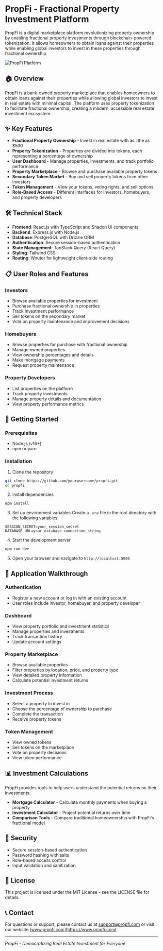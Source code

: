 # PropFi - Fractional Property Investment Platform

PropFi is a digital marketplace platform revolutionizing property ownership by enabling fractional property investments through blockchain-powered tokenization. It allows homeowners to obtain loans against their properties while enabling global investors to invest in these properties through fractional ownership.

![PropFi Platform](./static/logo.png)

## 🏠 Overview

PropFi is a bank-owned property marketplace that enables homeowners to obtain loans against their properties while allowing global investors to invest in real estate with minimal capital. The platform uses property tokenization to facilitate fractional ownership, creating a modern, accessible real estate investment ecosystem.

## ✨ Key Features

- **Fractional Property Ownership** - Invest in real estate with as little as $500
- **Property Tokenization** - Properties are divided into tokens, each representing a percentage of ownership
- **User Dashboard** - Manage properties, investments, and track portfolio performance
- **Property Marketplace** - Browse and purchase available property tokens
- **Secondary Token Market** - Buy and sell property tokens from other investors
- **Token Management** - View your tokens, voting rights, and sell options
- **Role-Based Access** - Different interfaces for investors, homebuyers, and property developers

## 🛠️ Technical Stack

- **Frontend**: React.js with TypeScript and Shadcn UI components
- **Backend**: Express.js with Node.js
- **Database**: PostgreSQL with Drizzle ORM
- **Authentication**: Secure session-based authentication
- **State Management**: TanStack Query (React Query)
- **Styling**: Tailwind CSS
- **Routing**: Wouter for lightweight client-side routing

## 📋 User Roles and Features

### Investors
- Browse available properties for investment
- Purchase fractional ownership in properties
- Track investment performance
- Sell tokens on the secondary market
- Vote on property maintenance and improvement decisions

### Homebuyers
- Browse properties for purchase with fractional ownership
- Manage owned properties
- View ownership percentages and details
- Make mortgage payments
- Request property maintenance

### Property Developers
- List properties on the platform
- Track property investments
- Manage property details and documentation
- View property performance metrics

## 🚀 Getting Started

### Prerequisites
- Node.js (v16+)
- npm or yarn

### Installation

1. Clone the repository
```bash
git clone https://github.com/yourusername/propfi.git
cd propfi
```

2. Install dependencies
```bash
npm install
```

3. Set up environment variables
Create a `.env` file in the root directory with the following variables:
```
SESSION_SECRET=your_session_secret
DATABASE_URL=your_database_connection_string
```

4. Start the development server
```bash
npm run dev
```

5. Open your browser and navigate to `http://localhost:5000`

## 📱 Application Walkthrough

### Authentication
- Register a new account or log in with an existing account
- User roles include investor, homebuyer, and property developer

### Dashboard
- View property portfolio and investment statistics
- Manage properties and investments
- Track transaction history
- Update account settings

### Property Marketplace
- Browse available properties
- Filter properties by location, price, and property type
- View detailed property information
- Calculate potential investment returns

### Investment Process
- Select a property to invest in
- Choose the percentage of ownership to purchase
- Complete the transaction
- Receive property tokens

### Token Management
- View owned tokens
- Sell tokens on the marketplace
- Vote on property decisions
- View token performance

## 📊 Investment Calculations

PropFi provides tools to help users understand the potential returns on their investments:

- **Mortgage Calculator** - Calculate monthly payments when buying a property
- **Investment Calculator** - Project potential returns over time
- **Comparison Tools** - Compare traditional homeownership with PropFi's fractional model

## 🔐 Security

- Secure session-based authentication
- Password hashing with salts
- Role-based access control
- Input validation and sanitization

## 📜 License

This project is licensed under the MIT License - see the LICENSE file for details.

## 📞 Contact

For questions or support, please contact us at support@propfi.com or visit our website [www.propfi.com](https://www.propfi.com).

---

*PropFi - Democratizing Real Estate Investment for Everyone*